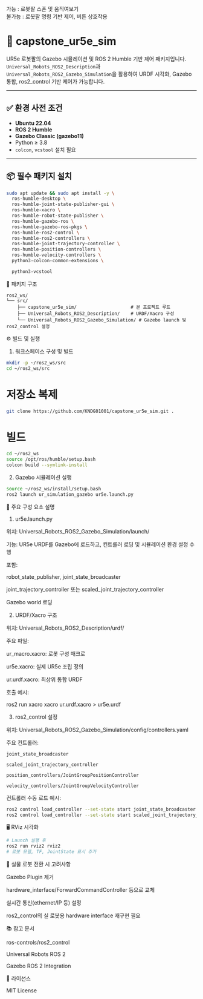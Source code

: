 가능 : 로봇팔 스폰 및 움직여보기  
불가능 : 로봇팔 명령 기반 제어, 버튼 상호작용

# 🤖 capstone_ur5e_sim

UR5e 로봇팔의 Gazebo 시뮬레이션 및 ROS 2 Humble 기반 제어 패키지입니다.  
`Universal_Robots_ROS2_Description`과 `Universal_Robots_ROS2_Gazebo_Simulation`을 활용하여 URDF 시각화, Gazebo 통합, ros2_control 기반 제어가 가능합니다.

---

## ✅ 환경 사전 조건

- **Ubuntu 22.04**
- **ROS 2 Humble**
- **Gazebo Classic (gazebo11)**
- Python ≥ 3.8
- `colcon`, `vcstool` 설치 필요

---

## 📦 필수 패키지 설치

```bash
sudo apt update && sudo apt install -y \
  ros-humble-desktop \
  ros-humble-joint-state-publisher-gui \
  ros-humble-xacro \
  ros-humble-robot-state-publisher \
  ros-humble-gazebo-ros \
  ros-humble-gazebo-ros-pkgs \
  ros-humble-ros2-control \
  ros-humble-ros2-controllers \
  ros-humble-joint-trajectory-controller \
  ros-humble-position-controllers \
  ros-humble-velocity-controllers \
  python3-colcon-common-extensions \

  python3-vcstool
```

🧱 패키지 구조
```
ros2_ws/ 
└── src/ 
    ├── capstone_ur5e_sim/                    # 본 프로젝트 루트
    ├── Universal_Robots_ROS2_Description/    # URDF/Xacro 구성
    └── Universal_Robots_ROS2_Gazebo_Simulation/ # Gazebo launch 및 ros2_control 설정
```
⚙️ 빌드 및 실행

1. 워크스페이스 구성 및 빌드
   
```bash
mkdir -p ~/ros2_ws/src
cd ~/ros2_ws/src
```

# 저장소 복제
```bash
git clone https://github.com/KNDG01001/capstone_ur5e_sim.git .
```

# 빌드

```bash
cd ~/ros2_ws
source /opt/ros/humble/setup.bash
colcon build --symlink-install
```

2. Gazebo 시뮬레이션 실행

```bash
source ~/ros2_ws/install/setup.bash
ros2 launch ur_simulation_gazebo ur5e.launch.py
```

🧩 주요 구성 요소 설명
1. ur5e.launch.py

위치: Universal_Robots_ROS2_Gazebo_Simulation/launch/

기능: UR5e URDF를 Gazebo에 로드하고, 컨트롤러 로딩 및 시뮬레이션 환경 설정 수행

포함:

robot_state_publisher, joint_state_broadcaster

joint_trajectory_controller 또는 scaled_joint_trajectory_controller

Gazebo world 로딩

2. URDF/Xacro 구조

위치: Universal_Robots_ROS2_Description/urdf/

주요 파일:

ur_macro.xacro: 로봇 구성 매크로

ur5e.xacro: 실제 UR5e 조립 정의

ur.urdf.xacro: 최상위 통합 URDF

호출 예시:

ros2 run xacro xacro ur.urdf.xacro > ur5e.urdf

3. ros2_control 설정

위치: Universal_Robots_ROS2_Gazebo_Simulation/config/controllers.yaml

주요 컨트롤러:
```
joint_state_broadcaster

scaled_joint_trajectory_controller

position_controllers/JointGroupPositionController

velocity_controllers/JointGroupVelocityController
```

컨트롤러 수동 로드 예시:
```bash
ros2 control load_controller --set-state start joint_state_broadcaster
ros2 control load_controller --set-state start scaled_joint_trajectory_controller
```

🖥️ RViz 시각화

```bash
# Launch 실행 후
ros2 run rviz2 rviz2
# 로봇 모델, TF, JointState 표시 추가
```

🔧 실물 로봇 전환 시 고려사항

Gazebo Plugin 제거

hardware_interface/ForwardCommandController 등으로 교체

실시간 통신(ethernet/IP 등) 설정

ros2_control의 실 로봇용 hardware interface 재구현 필요

📚 참고 문서

ros-controls/ros2_control

Universal Robots ROS 2

Gazebo ROS 2 Integration

📄 라이선스

MIT License
